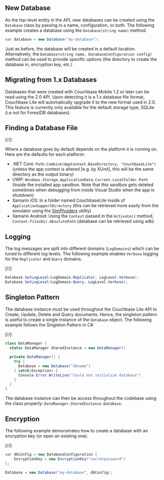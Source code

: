 ---
---

## New Database

As the top-level entity in the API, new databases can be created using the `Database` class by passing in a name, configuration, or both. The following example creates a database using the `Database(string name)` method.

```csharp
var database = new Database("my-database");
```

Just as before, the database will be created in a default location. Alternatively, the `Database(string name, DatabaseConfiguration config)` method can be used to provide specific options (the directory to create the database in, encryption key, etc.)

## Migrating from 1.x Databases

Databases that were created with Couchbase Mobile 1.2 or later can be read using the 2.0 API. Upon detecting it is a 1.x database file format, Couchbase Lite will automatically upgrade it to the new format used in 2.0. This feature is currently only available for the default storage type, SQLite (i.e not for ForestDB databases).

## Finding a Database File

[//]:

Where a database goes by default depends on the platform it is running on.  Here are the defaults for each platform:

- .NET Core: `Path.Combine(AppContext.BaseDirectory, "CouchbaseLite")` (unless the app context is altered \[e.g. by XUnit\], this will be the same directory as the output binary)
- UWP: `Windows.Storage.ApplicationData.Current.LocalFolder.Path` (Inside the installed app sandbox.  Note that this sandbox gets deleted sometimes when debugging from inside Visual Studio when the app is shutdown)
- Xamarin iOS: In a folder named CouchbaseLite inside of `ApplicationSupportDirectory` (this can be retrieved more easily from the simulator using the [SimPholders](https://simpholders.com/3/) utility)
- Xamarin Android: Using the `Context` passed in the `Activate()` method, `Context.FilesDir.AbsolutePath` (database can be retrieved using adb)

## Logging

The log messages are split into different domains (`LogDomains`) which can be tuned to different log levels. The following example enables `Verbose` logging for the `Replicator` and `Query` domains.

[//]:

```c#
Database.SetLogLevel(LogDomain.Replicator, LogLevel.Verbose);
Database.SetLogLevel(LogDomain.Query, LogLevel.Verbose);
```

## Singleton Pattern

The database instance must be used throughout the Couchbase Lite API to Create, Update, Delete and Query documents. Hence, the singleton pattern is useful to create a single instance of the `Database` object. The following example follows the Singleton Pattern in C#.

[//]:

```c#
class DataManager {
  static DataManager SharedInstance = new DataManager()
	
  private DataManager() {
    try {
  	  Database = new Database("dbname")
    } catch(Exception) {
  	  Console.Error.WriteLine("Could not initialize database")
    }
  }
}
```

The database instance can then be access throughout the codebase using the class property: `DataManager.SharedInstance.Database`.

##  Encryption

The following example demonstrates how to create a database with an encryption key (or open an existing one).

[//]: 

```c#
var dbConfig = new DatabaseConfiguration {
    EncryptionKey = new EncryptionKey("secretpassword")
};

Database = new Database("my-database", dbConfig);
```
